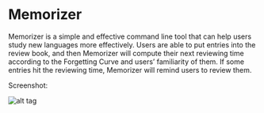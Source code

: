 Memorizer
=========

Memorizer is a simple and effective command line tool that can help users study new languages more effectively. Users are able to put   entries into the review book, and then Memorizer will compute their next reviewing time according to the   Forgetting Curve and users’ familiarity of them. If some entries hit the reviewing time, Memorizer will   remind users to review them.

Screenshot:

![alt tag](https://raw.github.com/yuduozhang/Memorizer/master/screenshot.png)
